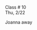 
<div class="lecture2">
<div class="column_date">

Class # 10 <br> 
Thu, 2/22

</div>

<div class="column_materials">
<p markdown="block">
Joanna away



</p>
</div>

<div class="column_assign">
<p markdown="block">


</p>
</div>
    
</div>
